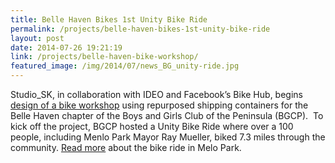 ```yaml
---
title: Belle Haven Bikes 1st Unity Bike Ride
permalink: /projects/belle-haven-bikes-1st-unity-bike-ride
layout: post
date: 2014-07-26 19:21:19
link: /projects/belle-haven-bike-workshop/
featured_image: /img/2014/07/news_BG_unity-ride.jpg
---
```


<p class="p1">Studio_SK, in collaboration with IDEO and Facebook’s Bike Hub, begins <a title="Belle Haven Bike Worship" href="http://www.studiosk.net/projects/belle-haven-bike-worship/" target="_blank">design of a bike workshop</a> using repurposed shipping containers for the Belle Haven chapter of the Boys and Girls Club of the Peninsula (BGCP).  To kick off the project, BGCP hosted a Unity Bike Ride where over a 100 people, including <span class="s1">Menlo Park Mayor Ray Mueller</span>, biked 7.3 miles through the community. <a href="https://local.nixle.com/alert/5202473/" target="_blank">Read more</a> about the bike ride in Melo Park.</p>
